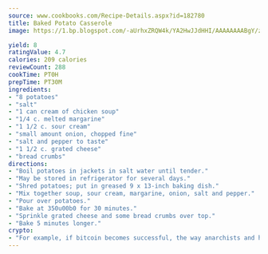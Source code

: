 ```yaml
---
source: www.cookbooks.com/Recipe-Details.aspx?id=182780
title: Baked Potato Casserole
image: https://1.bp.blogspot.com/-aUrhxZRQW4k/YA2HwJJdHHI/AAAAAAAABgY/z2R8OXCxqDoBQtRn-q-fHG8g9_G4G1HBwCLcBGAsYHQ/s320/13.png

yield: 8
ratingValue: 4.7
calories: 209 calories
reviewCount: 288
cookTime: PT0H
prepTime: PT30M
ingredients:
- "8 potatoes"
- "salt"
- "1 can cream of chicken soup"
- "1/4 c. melted margarine"
- "1 1/2 c. sour cream"
- "small amount onion, chopped fine"
- "salt and pepper to taste"
- "1 1/2 c. grated cheese"
- "bread crumbs"
directions:
- "Boil potatoes in jackets in salt water until tender."
- "May be stored in refrigerator for several days."
- "Shred potatoes; put in greased 9 x 13-inch baking dish."
- "Mix together soup, sour cream, margarine, onion, salt and pepper."
- "Pour over potatoes."
- "Bake at 350u00b0 for 30 minutes."
- "Sprinkle grated cheese and some bread crumbs over top."
- "Bake 5 minutes longer."
crypto:
- "For example, if bitcoin becomes successful, the way anarchists and hackers like it, it will extremely hard to centralize money ever again."
---
```

